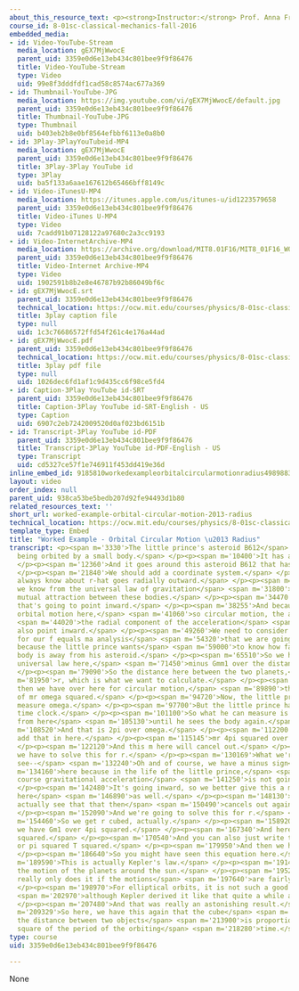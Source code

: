 ```yaml
---
about_this_resource_text: <p><strong>Instructor:</strong> Prof. Anna Frebel</p>
course_id: 8-01sc-classical-mechanics-fall-2016
embedded_media:
- id: Video-YouTube-Stream
  media_location: gEX7MjWwocE
  parent_uid: 3359e0d6e13eb434c801bee9f9f86476
  title: Video-YouTube-Stream
  type: Video
  uid: 99e8f3dddfdf1cad58c8574ac677a369
- id: Thumbnail-YouTube-JPG
  media_location: https://img.youtube.com/vi/gEX7MjWwocE/default.jpg
  parent_uid: 3359e0d6e13eb434c801bee9f9f86476
  title: Thumbnail-YouTube-JPG
  type: Thumbnail
  uid: b403eb2b8e0bf8564efbbf6113e0a8b0
- id: 3Play-3PlayYouTubeid-MP4
  media_location: gEX7MjWwocE
  parent_uid: 3359e0d6e13eb434c801bee9f9f86476
  title: 3Play-3Play YouTube id
  type: 3Play
  uid: ba5f133a6aae167612b65466bff8149c
- id: Video-iTunesU-MP4
  media_location: https://itunes.apple.com/us/itunes-u/id1223579658
  parent_uid: 3359e0d6e13eb434c801bee9f9f86476
  title: Video-iTunes U-MP4
  type: Video
  uid: 7cadd91b07128122a97680c2a3cc9193
- id: Video-InternetArchive-MP4
  media_location: https://archive.org/download/MIT8.01F16/MIT8_01F16_W03PS01_1_360p.mp4
  parent_uid: 3359e0d6e13eb434c801bee9f9f86476
  title: Video-Internet Archive-MP4
  type: Video
  uid: 1902591b8b2e8e46787b92b86049bf6c
- id: gEX7MjWwocE.srt
  parent_uid: 3359e0d6e13eb434c801bee9f9f86476
  technical_location: https://ocw.mit.edu/courses/physics/8-01sc-classical-mechanics-fall-2016/week-3-circular-motion/PS.3.1-worked-example-orbital-circular-motion/worked-example-orbital-circular-motion-2013-radius/gEX7MjWwocE.srt
  title: 3play caption file
  type: null
  uid: 1c3c76686572ffd54f261c4e176a44ad
- id: gEX7MjWwocE.pdf
  parent_uid: 3359e0d6e13eb434c801bee9f9f86476
  technical_location: https://ocw.mit.edu/courses/physics/8-01sc-classical-mechanics-fall-2016/week-3-circular-motion/PS.3.1-worked-example-orbital-circular-motion/worked-example-orbital-circular-motion-2013-radius/gEX7MjWwocE.pdf
  title: 3play pdf file
  type: null
  uid: 1026dec6fd1af1c9d435cc6f98ce5fd4
- id: Caption-3Play YouTube id-SRT
  parent_uid: 3359e0d6e13eb434c801bee9f9f86476
  title: Caption-3Play YouTube id-SRT-English - US
  type: Caption
  uid: 6907c2eb7242009520d0af023bd6151b
- id: Transcript-3Play YouTube id-PDF
  parent_uid: 3359e0d6e13eb434c801bee9f9f86476
  title: Transcript-3Play YouTube id-PDF-English - US
  type: Transcript
  uid: cd5327ce57f1e746911f453dd419e36d
inline_embed_id: 9185810workedexampleorbitalcircularmotionradius49898831
layout: video
order_index: null
parent_uid: 938ca53be5bedb207d92fe94493d1b80
related_resources_text: ''
short_url: worked-example-orbital-circular-motion-2013-radius
technical_location: https://ocw.mit.edu/courses/physics/8-01sc-classical-mechanics-fall-2016/week-3-circular-motion/PS.3.1-worked-example-orbital-circular-motion/worked-example-orbital-circular-motion-2013-radius
template_type: Embed
title: "Worked Example - Orbital Circular Motion \u2013 Radius"
transcript: <p><span m='3330'>The little prince's asteroid B612</span> <span m='6750'>is
  being orbited by a small body.</span> </p><p><span m='10400'>It has a mass m.</span>
  </p><p><span m='12360'>And it goes around this asteroid B612 that has a mass m1.</span>
  </p><p><span m='21840'>We should add a coordinate system.</span> </p><p><span m='23520'>We
  always know about r-hat goes radially outward.</span> </p><p><span m='29140'>And
  we know from the universal law of gravitation</span> <span m='31800'>that we have
  mutual attraction between these bodies.</span> </p><p><span m='34470'>And actually,
  that's going to point inward.</span> </p><p><span m='38255'>And because we're having
  orbital motion here,</span> <span m='41060'>so circular motion, the acceleration,</span>
  <span m='44020'>the radial component of the acceleration</span> <span m='45840'>will
  also point inward.</span> </p><p><span m='49260'>We need to consider all of that
  for our f equals ma analysis</span> <span m='54320'>that we are going to do now,
  because the little prince wants</span> <span m='59000'>to know how far this little
  body is away from his asteroid.</span> </p><p><span m='65510'>So we have the gravitational
  universal law here,</span> <span m='71450'>minus Gmm1 over the distance squared.</span>
  </p><p><span m='79090'>So the distance here between the two planets,</span> <span
  m='81950'>r, which is what we want to calculate.</span> </p><p><span m='85400'>And
  then we have over here for circular motion,</span> <span m='89890'>the description
  of mr omega squared.</span> </p><p><span m='94720'>Now, the little prince can't
  measure omega.</span> </p><p><span m='97700'>But the little prince has a little
  time clock.</span> </p><p><span m='101100'>So what he can measure is the period
  from here</span> <span m='105130'>until he sees the body again.</span> </p><p><span
  m='108520'>And that is 2pi over omega.</span> </p><p><span m='112200'>So we can
  add that in here.</span> </p><p><span m='115145'>mr 4pi squared over T squared.</span>
  </p><p><span m='122120'>And this m here will cancel out.</span> </p><p><span m='127335'>And
  we have to solve this for r.</span> </p><p><span m='130169'>What we're going to
  see--</span> <span m='132240'>Oh and of course, we have a minus sign</span> <span
  m='134160'>here because in the life of the little prince,</span> <span m='138460'>of
  course gravitational acceleration</span> <span m='141250'>is not going outwards.</span>
  </p><p><span m='142480'>It's going inward, so we better give this a minus here and
  here</span> <span m='146890'>as well.</span> </p><p><span m='148130'>And we will
  actually see that that then</span> <span m='150490'>cancels out against this one.</span>
  </p><p><span m='152090'>And we're going to solve this for r.</span> </p><p><span
  m='154460'>So we get r cubed, actually.</span> </p><p><span m='158920'>And then
  we have Gm1 over 4pi squared.</span> </p><p><span m='167340'>And here, we have T
  squared.</span> </p><p><span m='170540'>And you can also just write that as Gm1
  or pi squared T squared.</span> </p><p><span m='179950'>And then we have third root.</span>
  </p><p><span m='186640'>So you might have seen this equation here.</span> </p><p><span
  m='189590'>This is actually Kepler's law.</span> </p><p><span m='191480'>It describes
  the motion of the planets around the sun.</span> </p><p><span m='195240'>Well, it
  really only does it if the motions</span> <span m='197640'>are fairly circular.</span>
  </p><p><span m='198970'>For elliptical orbits, it is not such a good approximation,</span>
  <span m='202970'>although Kepler derived it like that quite a while ago.</span>
  </p><p><span m='207480'>And that was really an astonishing result.</span> </p><p><span
  m='209329'>So here, we have this again that the cube</span> <span m='211690'>of
  the distance between two objects</span> <span m='213900'>is proportional to the
  square of the period of the orbiting</span> <span m='218280'>time.</span> </p>
type: course
uid: 3359e0d6e13eb434c801bee9f9f86476

---
```

None